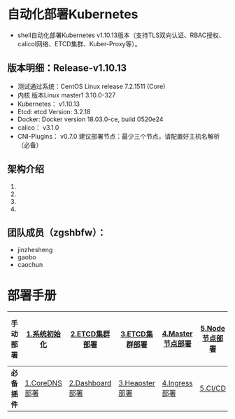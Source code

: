 # 自动化部署Kubernetes

- shell自动化部署Kubernetes v1.10.13版本（支持TLS双向认证、RBAC授权、calicol网络、ETCD集群、Kuber-Proxy等）。

## 版本明细：Release-v1.10.13

- 测试通过系统：CentOS Linux release 7.2.1511 (Core)
- 内核 版本Linux master1 3.10.0-327
- Kubernetes： v1.10.13
- Etcd: etcd Version: 3.2.18
- Docker: Docker version 18.03.0-ce, build 0520e24
- calico： v3.1.0
- CNI-Plugins： v0.7.0 建议部署节点：最少三个节点，请配置好主机名解析（必备）

## 架构介绍

1. 
2. 
3. 
4. 

## 团队成员（zgshbfw）：

- jinzhesheng
- gaobo
- caochun

# 部署手册

| **手动部署** | [1.系统初始化](https://github.com/unixhot/salt-kubebin/blob/master/docs/init.md) | [2.ETCD集群部署](https://github.com/unixhot/salt-kubebin/blob/master/docs/ca.md) | [3.ETCD集群部署](https://github.com/unixhot/salt-kubebin/blob/master/docs/etcd-install.md) | [4.Master节点部署](https://github.com/unixhot/salt-kubebin/blob/master/docs/master.md) | [5.Node节点部署](https://github.com/unixhot/salt-kubebin/blob/master/docs/node.md) | [6.calico部署](https://github.com/unixhot/salt-kubebin/blob/master/docs/flannel.md) | [7.应用创建](https://github.com/unixhot/salt-kubebin/blob/master/docs/app.md) |
| ------------ | ------------------------------------------------------------ | ------------------------------------------------------------ | ------------------------------------------------------------ | ------------------------------------------------------------ | ------------------------------------------------------------ | ------------------------------------------------------------ | ------------------------------------------------------------ |
| **必备插件** | [1.CoreDNS部署](https://github.com/unixhot/salt-kubebin/blob/master/docs/coredns.md) | [2.Dashboard部署](https://github.com/unixhot/salt-kubebin/blob/master/docs/dashboard.md) | [3.Heapster部署](https://github.com/unixhot/salt-kubebin/blob/master/docs/heapster.md) | [4.Ingress部署](https://github.com/unixhot/salt-kubebin/blob/master/docs/ingress.md) | [5.CI/CD](https://github.com/unixhot/devops-x)               | [6.Helm部署](https://github.com/unixhot/salt-kubebin/blob/master/docs/helm.md) |                                                              |
